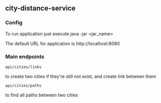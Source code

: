 ## city-distance-service

### Config
To run application just execute java -jar <jar_name>

The default URL for application is http://localhost:8080

### Main endpoints

    api/cities/links 
to create two cities if they're still not exist, and create link between them

    api/cities/paths
to find all paths between two cities


